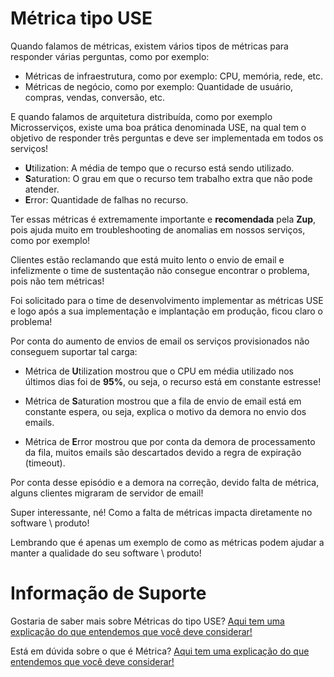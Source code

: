 # Métrica tipo USE

Quando falamos de métricas, existem vários tipos de métricas para responder várias perguntas, como por exemplo:

- Métricas de infraestrutura, como por exemplo: CPU, memória, rede, etc.
- Métricas de negócio, como por exemplo: Quantidade de usuário, compras, vendas, conversão, etc.

E quando falamos de arquitetura distribuída, como por exemplo Microsserviços, existe uma boa prática denominada USE, na 
qual tem o objetivo de responder três perguntas e deve ser implementada em todos os serviços!

- **U**tilization: A média de tempo que o recurso está sendo utilizado.
- **S**aturation: O grau em que o recurso tem trabalho extra que não pode atender.
- **E**rror: Quantidade de falhas no recurso.

Ter essas métricas é extremamente importante e **recomendada** pela **Zup**, pois ajuda muito em troubleshooting de 
anomalias em nossos serviços, como por exemplo!

Clientes estão reclamando que está muito lento o envio de email e infelizmente o time de sustentação não consegue 
encontrar o problema, pois não tem métricas!

Foi solicitado para o time de desenvolvimento implementar as métricas USE e logo após a sua implementação e implantação 
em produção, ficou claro o problema!

Por conta do aumento de envios de email os serviços provisionados não conseguem suportar tal carga:

- Métrica de **U**tilization mostrou que o CPU em média utilizado nos últimos dias foi de **95%**, ou seja, o recurso 
está em constante estresse!

- Métrica de **S**aturation mostrou que a fila de envio de email está em constante espera, ou seja, explica o motivo da 
demora no envio dos emails.

- Métrica de **E**rror mostrou que por conta da demora de processamento da fila, muitos emails são descartados devido a 
regra de expiração (timeout).

Por conta desse episódio e a demora na correção, devido falta de métrica, alguns clientes migraram de servidor de email!

Super interessante, né! Como a falta de métricas impacta diretamente no software \ produto!

Lembrando que é apenas um exemplo de como as métricas podem ajudar a manter a qualidade do seu software \ produto!

# Informação de Suporte

Gostaria de saber mais sobre Métricas do tipo USE? [Aqui tem uma explicação do que entendemos que você deve considerar!](http://www.brendangregg.com/usemethod.html)

Está em dúvida sobre o que é Métrica? [Aqui tem uma explicação do que entendemos que você deve considerar!](../informacao_procedural/metric.md)